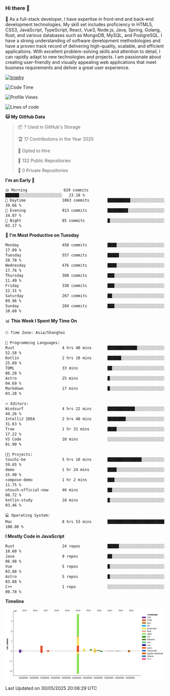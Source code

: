 ### Hi there 👋

🌱 As a full-stack developer, I have expertise in front-end and back-end development technologies. My skill set includes proficiency in HTML5, CSS3, JavaScript, TypeScript, React, Vue3, Node.js, Java, Spring, Golang, Rust, and various databases such as MongoDB, MySQL, and PostgreSQL. I have a strong understanding of software development methodologies and have a proven track record of delivering high-quality, scalable, and efficient applications. With excellent problem-solving skills and attention to detail, I can rapidly adapt to new technologies and projects. I am passionate about creating user-friendly and visually appealing web applications that meet business requirements and deliver a great user experience.

[![trophy](https://github-profile-trophy.vercel.app/?username=elton&rank=SECRET,SSS,SS,S,AAA,AA,A&theme=onedark&no-frame=true&margin-w=10)](https://github.com/ryo-ma/github-profile-trophy)

<!--START_SECTION:waka-->
![Code Time](http://img.shields.io/badge/Code%20Time-1%2C667%20hrs%2053%20mins-blue)

![Profile Views](http://img.shields.io/badge/Profile%20Views-1-blue)

![Lines of code](https://img.shields.io/badge/From%20Hello%20World%20I%27ve%20Written-5.7%20million%20lines%20of%20code-blue)

**🐱 My GitHub Data** 

> 📦 ? Used in GitHub's Storage 
 > 
> 🏆 17 Contributions in the Year 2025
 > 
> 💼 Opted to Hire
 > 
> 📜 132 Public Repositories 
 > 
> 🔑 0 Private Repositories 
 > 
**I'm an Early 🐤** 

```text
🌞 Morning                619 commits         ██████░░░░░░░░░░░░░░░░░░░   23.10 % 
🌆 Daytime                1063 commits        ██████████░░░░░░░░░░░░░░░   39.66 % 
🌃 Evening                913 commits         █████████░░░░░░░░░░░░░░░░   34.07 % 
🌙 Night                  85 commits          █░░░░░░░░░░░░░░░░░░░░░░░░   03.17 % 
```
📅 **I'm Most Productive on Tuesday** 

```text
Monday                   458 commits         ████░░░░░░░░░░░░░░░░░░░░░   17.09 % 
Tuesday                  557 commits         █████░░░░░░░░░░░░░░░░░░░░   20.78 % 
Wednesday                476 commits         ████░░░░░░░░░░░░░░░░░░░░░   17.76 % 
Thursday                 308 commits         ███░░░░░░░░░░░░░░░░░░░░░░   11.49 % 
Friday                   330 commits         ███░░░░░░░░░░░░░░░░░░░░░░   12.31 % 
Saturday                 267 commits         ██░░░░░░░░░░░░░░░░░░░░░░░   09.96 % 
Sunday                   284 commits         ███░░░░░░░░░░░░░░░░░░░░░░   10.60 % 
```


📊 **This Week I Spent My Time On** 

```text
🕑︎ Time Zone: Asia/Shanghai

💬 Programming Languages: 
Rust                     4 hrs 40 mins       █████████████░░░░░░░░░░░░   52.58 % 
Kotlin                   2 hrs 18 mins       ██████░░░░░░░░░░░░░░░░░░░   25.89 % 
TOML                     33 mins             ██░░░░░░░░░░░░░░░░░░░░░░░   06.28 % 
Astro                    25 mins             █░░░░░░░░░░░░░░░░░░░░░░░░   04.69 % 
Markdown                 17 mins             █░░░░░░░░░░░░░░░░░░░░░░░░   03.28 % 

🔥 Editors: 
Windsurf                 4 hrs 22 mins       ████████████░░░░░░░░░░░░░   49.26 % 
IntelliJ IDEA            2 hrs 48 mins       ████████░░░░░░░░░░░░░░░░░   31.63 % 
Trae                     1 hr 31 mins        ████░░░░░░░░░░░░░░░░░░░░░   17.22 % 
VS Code                  10 mins             ░░░░░░░░░░░░░░░░░░░░░░░░░   01.90 % 

🐱‍💻 Projects: 
touchi-be                5 hrs 18 mins       ███████████████░░░░░░░░░░   59.65 % 
demo                     1 hr 24 mins        ████░░░░░░░░░░░░░░░░░░░░░   15.90 % 
compose-demo             1 hr 2 mins         ███░░░░░░░░░░░░░░░░░░░░░░   11.75 % 
utouch-official-new      46 mins             ██░░░░░░░░░░░░░░░░░░░░░░░   08.72 % 
kotlin-study             18 mins             █░░░░░░░░░░░░░░░░░░░░░░░░   03.46 % 

💻 Operating System: 
Mac                      8 hrs 53 mins       █████████████████████████   100.00 % 
```

**I Mostly Code in JavaScript** 

```text
Rust                     24 repos            █████░░░░░░░░░░░░░░░░░░░░   18.60 % 
Java                     9 repos             ██░░░░░░░░░░░░░░░░░░░░░░░   06.98 % 
Vue                      5 repos             █░░░░░░░░░░░░░░░░░░░░░░░░   03.88 % 
Astro                    5 repos             █░░░░░░░░░░░░░░░░░░░░░░░░   03.88 % 
C++                      1 repo              ░░░░░░░░░░░░░░░░░░░░░░░░░   00.78 % 
```



**Timeline**

![Lines of Code chart](https://raw.githubusercontent.com/elton/elton/main/assets/bar_graph.png)


 Last Updated on 30/05/2025 20:06:29 UTC
<!--END_SECTION:waka-->

<!--
**elton/elton** is a ✨ _special_ ✨ repository because its `README.md` (this file) appears on your GitHub profile.

Here are some ideas to get you started:

- 🔭 I’m currently working on ...
- 🌱 I’m currently learning ...
- 👯 I’m looking to collaborate on ...
- 🤔 I’m looking for help with ...
- 💬 Ask me about ...
- 📫 How to reach me: ...
- 😄 Pronouns: ...
- ⚡ Fun fact: ...
-->
